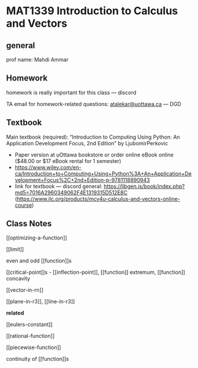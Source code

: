 # MAT1339 Introduction to Calculus and Vectors

## general

prof name: Mahdi Ammar

## Homework

homework is really important for this class &mdash; discord

TA email for homework-related questions: <atalekar@uottawa.ca> &mdash; DGD

## Textbook

Main textbook (required): “Introduction to Computing Using Python: An Application Development Focus, 2nd Edition” by LjubomirPerkovic

- Paper version at uOttawa bookstore or order online eBook online ($48.00 or $17 eBook rental for 1 semester)
- https://www.wiley.com/en-ca/Introduction+to+Computing+Using+Python%3A+An+Application+Development+Focus%2C+2nd+Edition-p-9781118890943
- link for textbook &mdash; discord general: <https://libgen.is/book/index.php?md5=7016A2960349062F4E1319315D512E8C> (<https://www.ilc.org/products/mcv4u-calculus-and-vectors-online-course>)

## Class Notes

[[optimizing-a-function]]

[[limit]]

even and odd [[function]]s

[[critical-point]]s - [[inflection-point]], [[function]] extremum, [[function]] concavity

[[vector-in-rn]]

[[plane-in-r3]], [[line-in-r3]]

**related**

[[eulers-constant]]

[[rational-function]]

[[piecewise-function]]

continuity of [[function]]s
